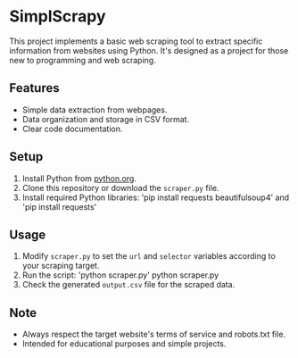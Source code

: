 # SimplScrapy
This project implements a basic web scraping tool to extract specific information from websites using Python. It's designed as a project for those new to programming and web scraping.

## Features
- Simple data extraction from webpages.
- Data organization and storage in CSV format.
- Clear code documentation.

## Setup
1. Install Python from [python.org](https://www.python.org/).
2. Clone this repository or download the `scraper.py` file.
3. Install required Python libraries: 'pip install requests beautifulsoup4' and 'pip install requests'

## Usage
1. Modify `scraper.py` to set the `url` and `selector` variables according to your scraping target.
2. Run the script: 'python scraper.py'
python scraper.py
3. Check the generated `output.csv` file for the scraped data.

## Note
- Always respect the target website's terms of service and robots.txt file.
- Intended for educational purposes and simple projects.
